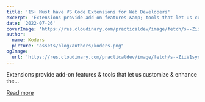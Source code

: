 ```yaml
---
title: '15+ Must have VS Code Extensions for Web Developers'
excerpt: 'Extensions provide add-on features &amp; tools that let us customize &amp; enhance the...'
date: '2022-07-26'
coverImage: 'https://res.cloudinary.com/practicaldev/image/fetch/s--ZiiV1syn--/c_imagga_scale,f_auto,fl_progressive,h_420,q_auto,w_1000/https://dev-to-uploads.s3.amazonaws.com/uploads/articles/vca25ge8vdc5jqno4mqo.jpg'
author:
  name: Koders
  picture: "assets/blog/authors/koders.png"
ogImage:
  url: 'https://res.cloudinary.com/practicaldev/image/fetch/s--ZiiV1syn--/c_imagga_scale,f_auto,fl_progressive,h_420,q_auto,w_1000/https://dev-to-uploads.s3.amazonaws.com/uploads/articles/vca25ge8vdc5jqno4mqo.jpg'
---
```


Extensions provide add-on features &amp; tools that let us customize &amp; enhance the...

[Read more](https://dev.to/eshankvaish/15-must-have-vs-code-extensions-for-web-developers-3gln)
